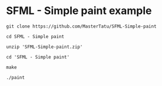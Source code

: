 # SFML - Simple paint example
``` git clone https://github.com/MasterTatu/SFML-Simple-paint ```

``` cd SFML - Simple paint ```

``` unzip 'SFML-Simple-paint.zip' ```

``` cd 'SFML - Simple paint' ```

``` make ```

``` ./paint ```
